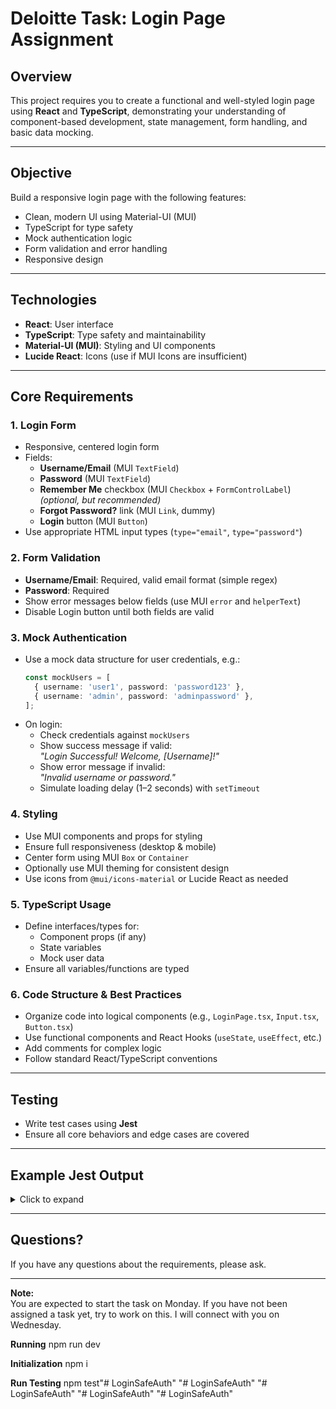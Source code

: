 # Deloitte Task: Login Page Assignment

## Overview

This project requires you to create a functional and well-styled login page using **React** and **TypeScript**, demonstrating your understanding of component-based development, state management, form handling, and basic data mocking.

---

## Objective

Build a responsive login page with the following features:

- Clean, modern UI using Material-UI (MUI)
- TypeScript for type safety
- Mock authentication logic
- Form validation and error handling
- Responsive design

---

## Technologies

- **React**: User interface
- **TypeScript**: Type safety and maintainability
- **Material-UI (MUI)**: Styling and UI components
- **Lucide React**: Icons (use if MUI Icons are insufficient)

---

## Core Requirements

### 1. Login Form

- Responsive, centered login form
- Fields:
  - **Username/Email** (MUI `TextField`)
  - **Password** (MUI `TextField`)
  - **Remember Me** checkbox (MUI `Checkbox` + `FormControlLabel`) *(optional, but recommended)*
  - **Forgot Password?** link (MUI `Link`, dummy)
  - **Login** button (MUI `Button`)
- Use appropriate HTML input types (`type="email"`, `type="password"`)

### 2. Form Validation

- **Username/Email**: Required, valid email format (simple regex)
- **Password**: Required
- Show error messages below fields (use MUI `error` and `helperText`)
- Disable Login button until both fields are valid

### 3. Mock Authentication

- Use a mock data structure for user credentials, e.g.:
  ```ts
  const mockUsers = [
    { username: 'user1', password: 'password123' },
    { username: 'admin', password: 'adminpassword' },
  ];
  ```
- On login:
  - Check credentials against `mockUsers`
  - Show success message if valid:  
    _"Login Successful! Welcome, [Username]!"_
  - Show error message if invalid:  
    _"Invalid username or password."_
  - Simulate loading delay (1–2 seconds) with `setTimeout`

### 4. Styling

- Use MUI components and props for styling
- Ensure full responsiveness (desktop & mobile)
- Center form using MUI `Box` or `Container`
- Optionally use MUI theming for consistent design
- Use icons from `@mui/icons-material` or Lucide React as needed

### 5. TypeScript Usage

- Define interfaces/types for:
  - Component props (if any)
  - State variables
  - Mock user data
- Ensure all variables/functions are typed

### 6. Code Structure & Best Practices

- Organize code into logical components (e.g., `LoginPage.tsx`, `Input.tsx`, `Button.tsx`)
- Use functional components and React Hooks (`useState`, `useEffect`, etc.)
- Add comments for complex logic
- Follow standard React/TypeScript conventions

---

## Testing

- Write test cases using **Jest**
- Ensure all core behaviors and edge cases are covered

---

## Example Jest Output

<details>
<summary>Click to expand</summary>

```
PASS  src/components/LoginForm.test.tsx (35.892 s)
  LoginForm Basic Rendering & Behavior
    √ renders all required fields (103 ms)
    √ disables button when login is disabled (20 ms)
    ...
    √ rejects invalid credentials: { username: 'test@domain.com', password: 'PASSWORD!' } (547 ms)

Test Suites: 1 passed, 1 total
Tests:       69 passed, 69 total
Snapshots:   0 total
Time:        36.417 s, estimated 37 s
Ran all test suites.
```
</details>

---

## Questions?

If you have any questions about the requirements, please ask.

---

**Note:**  
You are expected to start the task on Monday. If you have not been assigned a task yet, try to work on this. I will connect with you on Wednesday.

**Running**
npm run dev

**Initialization**
npm i

**Run Testing**
npm test"# LoginSafeAuth" 
"# LoginSafeAuth" 
"# LoginSafeAuth" 
"# LoginSafeAuth" 
"# LoginSafeAuth" 
